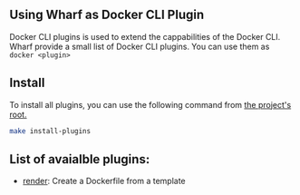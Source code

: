 ## Using Wharf as Docker CLI Plugin

Docker CLI plugins is used to extend the cappabilities of the Docker CLI. Wharf provide a small list of Docker CLI plugins. You can use them as `docker <plugin>`

## Install
To install all plugins, you can use the following command from [the project's root.](../)

```bash
make install-plugins
```

## List of avaialble plugins:
- [render](./render/README.md): Create a Dockerfile from a template